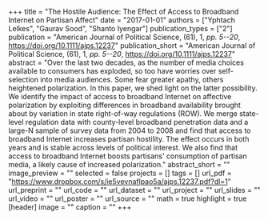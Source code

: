 +++
title = "The Hostile Audience: The Effect of Access to Broadband Internet on Partisan Affect"
date = "2017-01-01"
authors = ["Yphtach Lelkes", "Gaurav Sood", "Shanto Iyengar"]
publication_types = ["2"]
publication = "American Journal of Political Science, (61), 1, _pp. 5--20_, https://doi.org/10.1111/ajps.12237"
publication_short = "American Journal of Political Science, (61), 1, _pp. 5--20_, https://doi.org/10.1111/ajps.12237"
abstract = "Over the last two decades, as the number of media choices available to consumers has exploded, so too have worries over self-selection into media audiences. Some fear greater apathy, others heightened polarization. In this paper, we shed light on the latter possibility. We identify the impact of access to broadband Internet on affective polarization by exploiting differences in broadband availability brought about by variation in state right-of-way regulations (ROW). We merge state-level regulation data with county-level broadband penetration data and a large-N sample of survey data from 2004 to 2008 and find that access to broadband Internet increases partisan hostility. The effect occurs in both years and is stable across levels of political interest. We also find that access to broadband Internet boosts partisans' consumption of partisan media, a likely cause of increased polarization."
abstract_short = ""
image_preview = ""
selected = false
projects = []
tags = []
url_pdf = "https://www.dropbox.com/s/ie5vevnaflpao5a/ajps.12237.pdf?dl=1"
url_preprint = ""
url_code = ""
url_dataset = ""
url_project = ""
url_slides = ""
url_video = ""
url_poster = ""
url_source = ""
math = true
highlight = true
[header]
image = ""
caption = ""
+++
